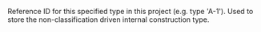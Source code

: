 ﻿Reference ID for this specified type in this project (e.g. type 'A-1'). Used to store the non-classification driven internal construction type.
